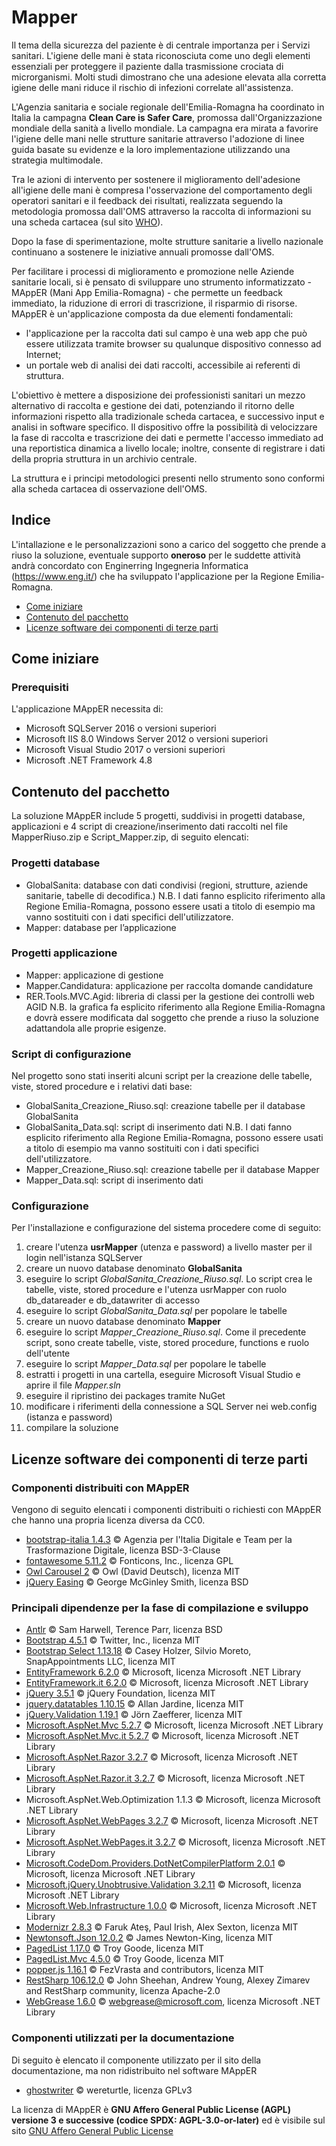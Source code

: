 # Mapper

Il tema della sicurezza del paziente è di centrale importanza per i Servizi sanitari. L'igiene delle mani è stata riconosciuta come uno degli elementi essenziali per proteggere il paziente dalla trasmissione crociata di microrganismi. Molti studi dimostrano che una adesione elevata alla corretta igiene delle mani riduce il rischio di infezioni correlate all'assistenza.

L'Agenzia sanitaria e sociale regionale dell'Emilia-Romagna ha coordinato in Italia la campagna **Clean Care is Safer Care**, promossa dall'Organizzazione mondiale della sanità a livello mondiale. La campagna era mirata a favorire l'igiene delle mani nelle strutture sanitarie attraverso l'adozione di linee guida basate su evidenze e la loro implementazione utilizzando una strategia multimodale.

Tra le azioni di intervento per sostenere il miglioramento dell'adesione all'igiene delle mani è compresa l'osservazione del comportamento degli operatori sanitari e il feedback dei risultati, realizzata seguendo la metodologia promossa dall'OMS attraverso la raccolta di informazioni su una scheda cartacea (sul sito [WHO](https://www.who.int/teams/integrated-health-services/infection-prevention-control/hand-hygiene/monitoring-tools)).

Dopo la fase di sperimentazione, molte strutture sanitarie a livello nazionale continuano a sostenere le iniziative annuali promosse dall'OMS.

Per facilitare i processi di miglioramento e promozione nelle Aziende sanitarie locali, si è pensato di sviluppare uno strumento informatizzato - MAppER (Mani App Emilia-Romagna) - che permette un feedback immediato, la riduzione di errori di trascrizione, il risparmio di risorse.
MAppER è un'applicazione composta da due elementi fondamentali:

- l'applicazione per la raccolta dati sul campo è una web app che può essere utilizzata tramite browser su qualunque dispositivo connesso ad Internet;
- un portale web di analisi dei dati raccolti, accessibile ai referenti di struttura.

L'obiettivo è mettere a disposizione dei professionisti sanitari un mezzo alternativo di raccolta e gestione dei dati, potenziando il ritorno delle informazioni rispetto alla tradizionale scheda cartacea, e successivo input e analisi in software specifico. Il dispositivo offre la possibilità di velocizzare la fase di raccolta e trascrizione dei dati e permette l'accesso immediato ad una reportistica dinamica a livello locale; inoltre, consente di registrare i dati della propria struttura in un archivio centrale.

La struttura e i principi metodologici presenti nello strumento sono conformi alla scheda cartacea di osservazione dell'OMS.

## Indice
L'intallazione e le personalizzazioni sono a carico del soggetto che prende a riuso la soluzione, eventuale supporto **oneroso** per le suddette attività andrà concordato con Enginerring Ingegneria Informatica (https://www.eng.it/) che ha sviluppato l'applicazione per la Regione Emilia-Romagna.

- [Come iniziare](#comeiniziare)
- [Contenuto del pacchetto](#contenutopacchetto)
- [Licenze software dei componenti di terze parti](#licenzesoftware)

## <a name="comeiniziare"/>Come iniziare
### Prerequisiti
L'applicazione MAppER necessita di:
- Microsoft SQLServer 2016 o versioni superiori
- Microsoft IIS 8.0 Windows Server 2012 o versioni superiori
- Microsoft Visual Studio 2017 o versioni superiori
- Microsoft .NET Framework 4.8

## <a name="contenutopacchetto"/>Contenuto del pacchetto
La soluzione MAppER include 5 progetti, suddivisi in progetti database, applicazioni e 4 script di creazione/inserimento dati raccolti nel file MapperRiuso.zip e Script_Mapper.zip, di seguito elencati:

### Progetti database
- GlobalSanita: database con dati condivisi (regioni, strutture, aziende sanitarie, tabelle di decodifica.) N.B. I dati fanno esplicito riferimento alla Regione Emilia-Romagna, possono essere usati a titolo di esempio ma vanno sostituiti con i dati specifici dell'utilizzatore.
- Mapper: database per l’applicazione

### Progetti applicazione
- Mapper: applicazione di gestione
- Mapper.Candidatura: applicazione per raccolta domande candidature
- RER.Tools.MVC.Agid: libreria di classi per la gestione dei controlli web AGID
  N.B. la grafica fa esplicito riferimento alla Regione Emilia-Romagna e dovrà essere modificata dal soggetto che prende a riuso la soluzione adattandola alle proprie esigenze.
### Script di configurazione
Nel progetto sono stati inseriti alcuni script per la creazione delle tabelle, viste, stored procedure e i relativi dati base:
- GlobalSanita_Creazione_Riuso.sql: creazione tabelle per il database GlobalSanita
- GlobalSanita_Data.sql: script di inserimento dati  N.B. I dati fanno esplicito riferimento alla Regione Emilia-Romagna, possono essere usati a titolo di esempio ma vanno sostituiti con i dati specifici dell'utilizzatore.
- Mapper_Creazione_Riuso.sql: creazione tabelle per il database Mapper
- Mapper_Data.sql: script di inserimento dati

### Configurazione
Per l'installazione e configurazione del sistema procedere come di seguito:

1. creare l'utenza **usrMapper** (utenza e password) a livello master per il login nell'istanza SQLServer
2. creare un nuovo database denominato **GlobalSanita**
3. eseguire lo script *GlobalSanita_Creazione_Riuso.sql*. Lo script crea le tabelle, viste, stored procedure e l'utenza usrMapper con ruolo db_datareader e db_datawriter di accesso
4. eseguire lo script *GlobalSanita_Data.sql* per popolare le tabelle
5. creare un nuovo database denominato **Mapper**
6. eseguire lo script *Mapper_Creazione_Riuso.sql*. Come il precedente script, sono create tabelle, viste, stored procedure, functions e ruolo dell'utente
7. eseguire lo script *Mapper_Data.sql* per popolare le tabelle
8. estratti i progetti in una cartella, eseguire Microsoft Visual Studio e aprire il file *Mapper.sln*
9. eseguire il ripristino dei packages tramite NuGet
10.	modificare i riferimenti della connessione a SQL Server nei web.config (istanza e password)
11.	compilare la soluzione


## <a name="licenzesoftware"/>Licenze software dei componenti di terze parti

### Componenti distribuiti con MAppER
Vengono di seguito elencati i componenti distribuiti o richiesti con MAppER che hanno una propria licenza diversa da CC0.

- [bootstrap-italia 1.4.3](https://italia.github.io/bootstrap-italia/) ©
Agenzia per l'Italia Digitale e Team per la Trasformazione Digitale, licenza BSD-3-Clause
- [fontawesome 5.11.2](https://fontawesome.com/) © Fonticons, Inc., licenza GPL
- [Owl Carousel 2](https://owlcarousel2.github.io/OwlCarousel2/) © Owl (David Deutsch), licenza MIT
- [jQuery Easing](http://gsgd.co.uk/sandbox/jquery/easing/) © George McGinley Smith, licenza BSD

### Principali dipendenze per la fase di compilazione e sviluppo
- [Antlr](https://github.com/antlr/antlrcs) © Sam Harwell, Terence Parr, licenza BSD
- [Bootstrap 4.5.1](https://getbootstrap.com/) © Twitter, Inc., licenza MIT
- [Bootstrap Select 1.13.18](https://developer.snapappointments.com/bootstrap-select) © Casey Holzer, Silvio Moreto, SnapAppointments LLC, licenza MIT
- [EntityFramework 6.2.0](https://github.com/dotnet/ef6/wiki) © Microsoft, licenza Microsoft .NET Library
- [EntityFramework.it 6.2.0](https://github.com/dotnet/ef6/wiki) © Microsoft, licenza Microsoft .NET Library
- [jQuery 3.5.1](https://jquery.com/) © jQuery Foundation, licenza MIT
- [jquery.datatables 1.10.15](https://datatables.net/) © Allan Jardine, licenza MIT
- [jQuery.Validation 1.19.1](https://jqueryvalidation.org/) © Jörn Zaefferer, licenza MIT
- [Microsoft.AspNet.Mvc 5.2.7](https://www.asp.net/web-pages) © Microsoft, licenza Microsoft .NET Library
- [Microsoft.AspNet.Mvc.it 5.2.7](https://www.asp.net/web-pages) © Microsoft, licenza Microsoft .NET Library
- [Microsoft.AspNet.Razor 3.2.7](https://www.asp.net/web-pages) © Microsoft, licenza Microsoft .NET Library
- [Microsoft.AspNet.Razor.it 3.2.7](https://www.asp.net/web-pages) © Microsoft, licenza Microsoft .NET Library
- Microsoft.AspNet.Web.Optimization 1.1.3 © Microsoft, licenza Microsoft .NET Library
- [Microsoft.AspNet.WebPages 3.2.7](https://www.asp.net/web-pages) © Microsoft, licenza Microsoft .NET Library
- [Microsoft.AspNet.WebPages.it 3.2.7](https://www.asp.net/web-pages) © Microsoft, licenza Microsoft .NET Library
- [Microsoft.CodeDom.Providers.DotNetCompilerPlatform 2.0.1](https://www.asp.net) © Microsoft, licenza Microsoft .NET Library
- [Microsoft.jQuery.Unobtrusive.Validation 3.2.11](https://www.asp.net) © Microsoft, licenza Microsoft .NET Library
- [Microsoft.Web.Infrastructure 1.0.0](https://www.asp.net) © Microsoft, licenza Microsoft .NET Library
- [Modernizr 2.8.3](https://modernizr.com/) © Faruk Ateş, Paul Irish, Alex Sexton, licenza MIT
- [Newtonsoft.Json 12.0.2](https://www.newtonsoft.com/json) © James Newton-King, licenza MIT
- [PagedList 1.17.0](https://github.com/TroyGoode/PagedList) © Troy Goode, licenza MIT
- [PagedList.Mvc 4.5.0](https://github.com/TroyGoode/PagedList) © Troy Goode, licenza MIT
- [popper.js 1.16.1](https://popper.js.org/) © FezVrasta and contributors, licenza MIT
- [RestSharp 106.12.0](https://restsharp.dev/) © John Sheehan, Andrew Young, Alexey Zimarev and RestSharp community, licenza Apache-2.0
- [WebGrease 1.6.0](http://webgrease.codeplex.com/) © webgrease@microsoft.com, licenza Microsoft .NET Library


### Componenti utilizzati per la documentazione

Di seguito è elencato il componente utilizzato per il sito della documentazione, ma non ridistribuito nel software MAppER

- [ghostwriter](http://wereturtle.github.io/ghostwriter) © wereturtle, licenza GPLv3

La licenza di MAppER è **GNU Affero General Public License (AGPL) versione 3 e successive (codice SPDX: AGPL-3.0-or-later)** ed è visibile sul sito [GNU Affero General Public License](https://www.gnu.org/licenses/agpl-3.0.html)

